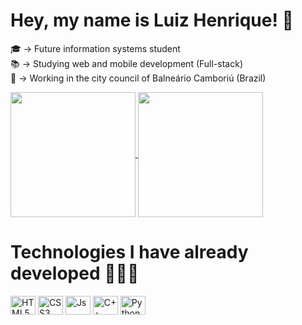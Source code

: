 <h1>
  Hey, my name is Luiz Henrique! 👋
</h1>

🎓 -> Future information systems student <br>
📚 -> Studying web and mobile development (Full-stack) <br>
🏢 -> Working in the city council of Balneário Camboriú (Brazil)

<a href="https://github.com/LuizHeenriquee/github-readme-stats">
  <img height=200 align="center" src="https://github-readme-stats.vercel.app/api?username=LuizHeenriquee&theme=react&rank_icon=github"/>
</a>
<a href="https://github.com/LuizHeenriquee/convoychat">
  <img height=200 align="center" src="https://github-readme-stats.vercel.app/api/top-langs?username=LuizHeenriquee&layout=compact&langs_count=8&card_width=320&theme=react"/>
</a>

<h1>
  Technologies I have already developed 👨🏼‍💻
</h1>

<div>
  <img align="center" alt="HTML5" height="30" width="40" src="https://cdn.jsdelivr.net/gh/devicons/devicon/icons/html5/html5-original.svg"/>
  <img align="center" alt="CSS3" height="30" width="40" src="https://cdn.jsdelivr.net/gh/devicons/devicon/icons/css3/css3-original.svg"/>
  <img align="center" alt="Js" height="30" width="40" src="https://cdn.jsdelivr.net/gh/devicons/devicon/icons/javascript/javascript-original.svg"/>
  <img align="center" alt="C++" height="30" width="40" src="https://cdn.jsdelivr.net/gh/devicons/devicon/icons/cplusplus/cplusplus-original.svg"/>
  <img align="center" alt="Python" height="30" width="40" src="https://cdn.jsdelivr.net/gh/devicons/devicon/icons/python/python-original.svg"/>
</div>

